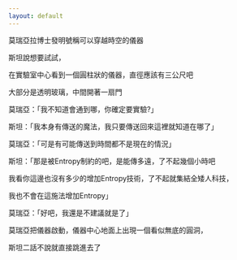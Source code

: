 ```yaml
---
layout: default
---
```


莫瑞亞拉博士發明號稱可以穿越時空的儀器

斯坦說想要試試，

在實驗室中心看到一個圓柱狀的儀器，直徑應該有三公尺吧

大部分是透明玻璃，中間開著一扇門

莫瑞亞：「我不知道會通到哪，你確定要實驗?」    

斯坦：「我本身有傳送的魔法，我只要傳送回來這裡就知道在哪了」    

莫瑞亞：「可是有可能傳送到時間都不是現在的情況」    

斯坦：「那是被Entropy制約的吧，是能傳多遠，了不起幾個小時吧

我看你這邊也沒有多少的增加Entropy技術，了不起就集結全矮人科技，

我也不會在這施法增加Entropy」    

莫瑞亞：「好吧，我還是不建議就是了」    

莫瑞亞把儀器啟動，儀器中心地面上出現一個看似無底的圓洞，  

斯坦二話不說就直接跳進去了  
